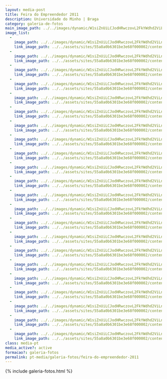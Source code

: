```yaml
---
layout: media-post
title: Feira do Empreendedor 2011
description: Universidade do Minho | Braga
category: galeria-de-fotos
main_image_path: ../../images/dynamic/W1siZnUiLCJodHRwczovL2FkYWdhd2ViLnMzLmFtYXpvbmF/sdc1007567d6.jpg?sha=ebf62a29d9b809d8
image_list: 
  - 
    image_path: ../../images/dynamic/W1siZnUiLCJodHRwczovL2FkYWdhd2ViLnMzLmFtYXpvbmF/sdc1007567d6.jpg?sha=ebf62a29d9b809d8
    link_image_path: ../../assets/sites/55a8a0b6301be3e68f000002/content_entry55a8a2cd301be39651000019/55a8a49c301be30497000087/files/sdc10075495f.jpg?1437122307
  - 
    image_path: ../../images/dynamic/W1siZnUiLCJodHRwczovL2FkYWdhd2ViLnMzLmFtYXpvbmF/sdc100898cef.jpg?sha=45d62d212889df13
    link_image_path: ../../assets/sites/55a8a0b6301be3e68f000002/content_entry55a8a2cd301be39651000019/55a8a49f301be32f7f000088/files/sdc10089b601.jpg?1437122310
  - 
    image_path: ../../images/dynamic/W1siZnUiLCJodHRwczovL2FkYWdhd2ViLnMzLmFtYXpvbmF/sdc100925182.jpg?sha=fa52a2fb78cfba13
    link_image_path: ../../assets/sites/55a8a0b6301be3e68f000002/content_entry55a8a2cd301be39651000019/55a8a4a2301be36176000089/files/sdc10092fa50.jpg?1437122313
  - 
    image_path: ../../images/dynamic/W1siZnUiLCJodHRwczovL2FkYWdhd2ViLnMzLmFtYXpvbmF/sdc10096ba32.jpg?sha=e1ddf259907f0777
    link_image_path: ../../assets/sites/55a8a0b6301be3e68f000002/content_entry55a8a2cd301be39651000019/55a8a4a5301be37a3f00008a/files/sdc100969f4b.jpg?1437122316
  - 
    image_path: ../../images/dynamic/W1siZnUiLCJodHRwczovL2FkYWdhd2ViLnMzLmFtYXpvbmF/sdc10087db37.jpg?sha=926b88f09f616689
    link_image_path: ../../assets/sites/55a8a0b6301be3e68f000002/content_entry55a8a2cd301be39651000019/55a8a4a8301be39c8300008b/files/sdc10087d630.jpg?1437122319
  - 
    image_path: ../../images/dynamic/W1siZnUiLCJodHRwczovL2FkYWdhd2ViLnMzLmFtYXpvbmF/sdc10100f5a9.jpg?sha=01c007596bfe52d3
    link_image_path: ../../assets/sites/55a8a0b6301be3e68f000002/content_entry55a8a2cd301be39651000019/55a8a4ab301be3307200008c/files/sdc10100273a.jpg?1437122322
  - 
    image_path: ../../images/dynamic/W1siZnUiLCJodHRwczovL2FkYWdhd2ViLnMzLmFtYXpvbmF/sdc100971839.jpg?sha=6abb88a8941d5609
    link_image_path: ../../assets/sites/55a8a0b6301be3e68f000002/content_entry55a8a2cd301be39651000019/55a8a4ae301be39ed600008d/files/sdc100979812.jpg?1437122326
  - 
    image_path: ../../images/dynamic/W1siZnUiLCJodHRwczovL2FkYWdhd2ViLnMzLmFtYXpvbmF/sdc101041cf7.jpg?sha=0fb761a4de882802
    link_image_path: ../../assets/sites/55a8a0b6301be3e68f000002/content_entry55a8a2cd301be39651000019/55a8a4b1301be3c9d400008e/files/sdc10104c7ba.jpg?1437122329
  - 
    image_path: ../../images/dynamic/W1siZnUiLCJodHRwczovL2FkYWdhd2ViLnMzLmFtYXpvbmF/sdc101015338.jpg?sha=135b726d0e39ff84
    link_image_path: ../../assets/sites/55a8a0b6301be3e68f000002/content_entry55a8a2cd301be39651000019/55a8a4b5301be31ebd00008f/files/sdc101018783.jpg?1437122332
  - 
    image_path: ../../images/dynamic/W1siZnUiLCJodHRwczovL2FkYWdhd2ViLnMzLmFtYXpvbmF/sdc10109ed03.jpg?sha=0abf40ed146c1262
    link_image_path: ../../assets/sites/55a8a0b6301be3e68f000002/content_entry55a8a2cd301be39651000019/55a8a4b8301be31ebd000090/files/sdc101095d55.jpg?1437122335
  - 
    image_path: ../../images/dynamic/W1siZnUiLCJodHRwczovL2FkYWdhd2ViLnMzLmFtYXpvbmF/sdc101139bb0.jpg?sha=b6ba3f42b3b87b46
    link_image_path: ../../assets/sites/55a8a0b6301be3e68f000002/content_entry55a8a2cd301be39651000019/55a8a4bb301be3f1dc000091/files/sdc1011321b3.jpg?1437122338
  - 
    image_path: ../../images/dynamic/W1siZnUiLCJodHRwczovL2FkYWdhd2ViLnMzLmFtYXpvbmF/sdc10072ce66.jpg?sha=770e281a5f10391b
    link_image_path: ../../assets/sites/55a8a0b6301be3e68f000002/content_entry55a8a2cd301be39651000019/55a8a4be301be3f522000092/files/sdc10072f474.jpg?1437122341
  - 
    image_path: ../../images/dynamic/W1siZnUiLCJodHRwczovL2FkYWdhd2ViLnMzLmFtYXpvbmF/sdc101173546.jpg?sha=aef5b65a04f39fbd
    link_image_path: ../../assets/sites/55a8a0b6301be3e68f000002/content_entry55a8a2cd301be39651000019/55a8a4c1301be38d9c000093/files/sdc1011782c2.jpg?1437122344
  - 
    image_path: ../../images/dynamic/W1siZnUiLCJodHRwczovL2FkYWdhd2ViLnMzLmFtYXpvbmF/sdc101152bcf.jpg?sha=666d0b0b4d9e1489
    link_image_path: ../../assets/sites/55a8a0b6301be3e68f000002/content_entry55a8a2cd301be39651000019/55a8a4c4301be3a642000094/files/sdc10115f8bf.jpg?1437122347
  - 
    image_path: ../../images/dynamic/W1siZnUiLCJodHRwczovL2FkYWdhd2ViLnMzLmFtYXpvbmF/sdc101194859.jpg?sha=1ba64b18ab8c7298
    link_image_path: ../../assets/sites/55a8a0b6301be3e68f000002/content_entry55a8a2cd301be39651000019/55a8a4c8301be34ca6000095/files/sdc101192fe7.jpg?1437122351
  - 
    image_path: ../../images/dynamic/W1siZnUiLCJodHRwczovL2FkYWdhd2ViLnMzLmFtYXpvbmF/sdc101210950.jpg?sha=a3f0cdbfe6c46c59
    link_image_path: ../../assets/sites/55a8a0b6301be3e68f000002/content_entry55a8a2cd301be39651000019/55a8a4cb301be35122000096/files/sdc10121413c.jpg?1437122354
  - 
    image_path: ../../images/dynamic/W1siZnUiLCJodHRwczovL2FkYWdhd2ViLnMzLmFtYXpvbmF/sdc10120ba35.jpg?sha=e7d0d036313259df
    link_image_path: ../../assets/sites/55a8a0b6301be3e68f000002/content_entry55a8a2cd301be39651000019/55a8a4ce301be3dede000097/files/sdc1012062fe.jpg?1437122357
  - 
    image_path: ../../images/dynamic/W1siZnUiLCJodHRwczovL2FkYWdhd2ViLnMzLmFtYXpvbmF/sdc1007890e0.jpg?sha=b7a227cf2b64e848
    link_image_path: ../../assets/sites/55a8a0b6301be3e68f000002/content_entry55a8a2cd301be39651000019/55a8a4d1301be37d72000098/files/sdc10078a3af.jpg?1437122360
  - 
    image_path: ../../images/dynamic/W1siZnUiLCJodHRwczovL2FkYWdhd2ViLnMzLmFtYXpvbmF/sdc10088f754.jpg?sha=15b2f5b00af843a2
    link_image_path: ../../assets/sites/55a8a0b6301be3e68f000002/content_entry55a8a2cd301be39651000019/55a8a4d4301be32cf7000099/files/sdc10088f3dc.jpg?1437122363
  - 
    image_path: ../../images/dynamic/W1siZnUiLCJodHRwczovL2FkYWdhd2ViLnMzLmFtYXpvbmF/sdc10095f279.jpg?sha=7aa6a9cd73a435a0
    link_image_path: ../../assets/sites/55a8a0b6301be3e68f000002/content_entry55a8a2cd301be39651000019/55a8a4d7301be3beb800009a/files/sdc100957875.jpg?1437122366
  - 
    image_path: ../../images/dynamic/W1siZnUiLCJodHRwczovL2FkYWdhd2ViLnMzLmFtYXpvbmF/sdc100856b9c.jpg?sha=5771c93cd790028e
    link_image_path: ../../assets/sites/55a8a0b6301be3e68f000002/content_entry55a8a2cd301be39651000019/55a8a4da301be3933500009b/files/sdc10085ca37.jpg?1437122369
  - 
    image_path: ../../images/dynamic/W1siZnUiLCJodHRwczovL2FkYWdhd2ViLnMzLmFtYXpvbmF/sdc101144781.jpg?sha=62440567889bc2cd
    link_image_path: ../../assets/sites/55a8a0b6301be3e68f000002/content_entry55a8a2cd301be39651000019/55a8a4dd301be3cc0100009c/files/sdc101145b8a.jpg?1437122372
class: media-pt
media_active?: active
formacao?: galeria-fotos
permalink: pt-media/galeria-fotos/feira-do-empreendedor-2011
--- 
```


{% include galeria-fotos.html %}

